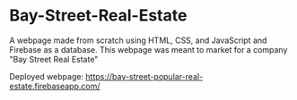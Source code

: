 # Bay-Street-Real-Estate
A webpage made from scratch using HTML, CSS, and JavaScript and Firebase as a database. This webpage was meant to market for a company "Bay Street Real Estate"

Deployed webpage: https://bay-street-popular-real-estate.firebaseapp.com/
